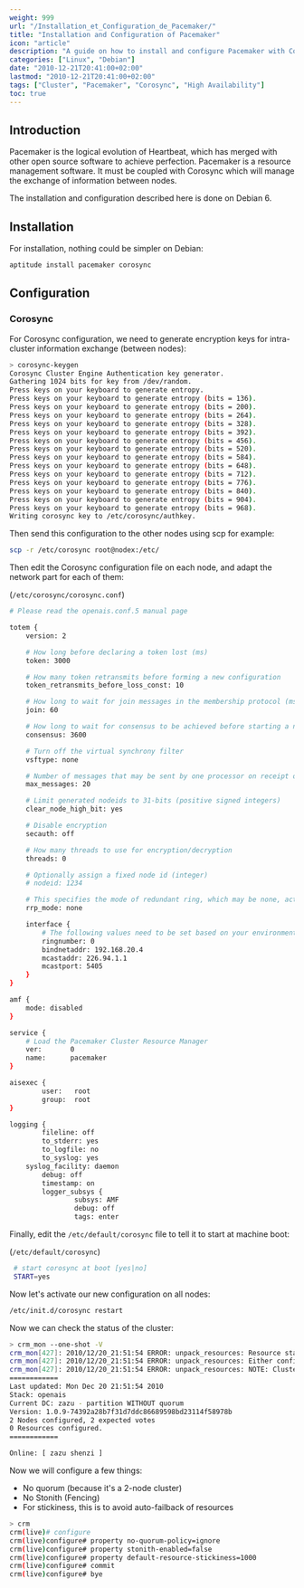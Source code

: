 ```yaml
---
weight: 999
url: "/Installation_et_Configuration_de_Pacemaker/"
title: "Installation and Configuration of Pacemaker"
icon: "article"
description: "A guide on how to install and configure Pacemaker with Corosync on Debian 6"
categories: ["Linux", "Debian"]
date: "2010-12-21T20:41:00+02:00"
lastmod: "2010-12-21T20:41:00+02:00"
tags: ["Cluster", "Pacemaker", "Corosync", "High Availability"]
toc: true
---
```


## Introduction

Pacemaker is the logical evolution of Heartbeat, which has merged with other open source software to achieve perfection. Pacemaker is a resource management software. It must be coupled with Corosync which will manage the exchange of information between nodes.

The installation and configuration described here is done on Debian 6.

## Installation

For installation, nothing could be simpler on Debian:

```bash
aptitude install pacemaker corosync
```

## Configuration

### Corosync

For Corosync configuration, we need to generate encryption keys for intra-cluster information exchange (between nodes):

```bash
> corosync-keygen
Corosync Cluster Engine Authentication key generator.
Gathering 1024 bits for key from /dev/random.
Press keys on your keyboard to generate entropy.
Press keys on your keyboard to generate entropy (bits = 136).
Press keys on your keyboard to generate entropy (bits = 200).
Press keys on your keyboard to generate entropy (bits = 264).
Press keys on your keyboard to generate entropy (bits = 328).
Press keys on your keyboard to generate entropy (bits = 392).
Press keys on your keyboard to generate entropy (bits = 456).
Press keys on your keyboard to generate entropy (bits = 520).
Press keys on your keyboard to generate entropy (bits = 584).
Press keys on your keyboard to generate entropy (bits = 648).
Press keys on your keyboard to generate entropy (bits = 712).
Press keys on your keyboard to generate entropy (bits = 776).
Press keys on your keyboard to generate entropy (bits = 840).
Press keys on your keyboard to generate entropy (bits = 904).
Press keys on your keyboard to generate entropy (bits = 968).
Writing corosync key to /etc/corosync/authkey.
```

Then send this configuration to the other nodes using scp for example:

```bash
scp -r /etc/corosync root@nodex:/etc/
```

Then edit the Corosync configuration file on each node, and adapt the network part for each of them:

(`/etc/corosync/corosync.conf`)

```bash
# Please read the openais.conf.5 manual page

totem {
    version: 2

    # How long before declaring a token lost (ms)
    token: 3000

    # How many token retransmits before forming a new configuration
    token_retransmits_before_loss_const: 10

    # How long to wait for join messages in the membership protocol (ms)
    join: 60

    # How long to wait for consensus to be achieved before starting a new round of membership configuration (ms)
    consensus: 3600

    # Turn off the virtual synchrony filter
    vsftype: none

    # Number of messages that may be sent by one processor on receipt of the token
    max_messages: 20

    # Limit generated nodeids to 31-bits (positive signed integers)
    clear_node_high_bit: yes

    # Disable encryption
    secauth: off

    # How many threads to use for encryption/decryption
    threads: 0

    # Optionally assign a fixed node id (integer)
    # nodeid: 1234

    # This specifies the mode of redundant ring, which may be none, active, or passive.
    rrp_mode: none

    interface {
        # The following values need to be set based on your environment
        ringnumber: 0
        bindnetaddr: 192.168.20.4
        mcastaddr: 226.94.1.1
        mcastport: 5405
    }
}

amf {
    mode: disabled
}

service {
    # Load the Pacemaker Cluster Resource Manager
    ver:       0
    name:      pacemaker
}

aisexec {
        user:   root
        group:  root
}

logging {
        fileline: off
        to_stderr: yes
        to_logfile: no
        to_syslog: yes
    syslog_facility: daemon
        debug: off
        timestamp: on
        logger_subsys {
                subsys: AMF
                debug: off
                tags: enter
```

Finally, edit the `/etc/default/corosync` file to tell it to start at machine boot:

(`/etc/default/corosync`)

```bash
 # start corosync at boot [yes|no]
 START=yes
```

Now let's activate our new configuration on all nodes:

```bash
/etc/init.d/corosync restart
```

Now we can check the status of the cluster:

```bash
> crm_mon --one-shot -V
crm_mon[427]: 2010/12/20_21:51:54 ERROR: unpack_resources: Resource start-up disabled since no STONITH resources have been defined
crm_mon[427]: 2010/12/20_21:51:54 ERROR: unpack_resources: Either configure some or disable STONITH with the stonith-enabled option
crm_mon[427]: 2010/12/20_21:51:54 ERROR: unpack_resources: NOTE: Clusters with shared data need STONITH to ensure data integrity
============
Last updated: Mon Dec 20 21:51:54 2010
Stack: openais
Current DC: zazu - partition WITHOUT quorum
Version: 1.0.9-74392a28b7f31d7ddc86689598bd23114f58978b
2 Nodes configured, 2 expected votes
0 Resources configured.
============

Online: [ zazu shenzi ]
```

Now we will configure a few things:

- No quorum (because it's a 2-node cluster)
- No Stonith (Fencing)
- For stickiness, this is to avoid auto-failback of resources

```bash
> crm
crm(live)# configure
crm(live)configure# property no-quorum-policy=ignore
crm(live)configure# property stonith-enabled=false
crm(live)configure# property default-resource-stickiness=1000
crm(live)configure# commit
crm(live)configure# bye
```
